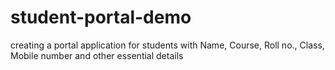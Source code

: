 # student-portal-demo
creating a portal application for students with Name, Course, Roll no., Class, Mobile number and other essential details
